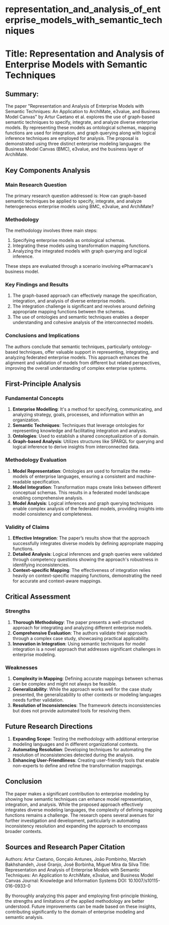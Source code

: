 # representation_and_analysis_of_enterprise_models_with_semantic_techniques

# Title: Representation and Analysis of Enterprise Models with Semantic Techniques

## Summary:
The paper "Representation and Analysis of Enterprise Models with Semantic Techniques: An Application to ArchiMate, e3value, and Business Model Canvas" by Artur Caetano et al. explores the use of graph-based semantic techniques to specify, integrate, and analyze diverse enterprise models. By representing these models as ontological schemas, mapping functions are used for integration, and graph querying along with logical inference techniques are employed for analysis. The proposal is demonstrated using three distinct enterprise modeling languages: the Business Model Canvas (BMC), e3value, and the business layer of ArchiMate.

## Key Components Analysis

### Main Research Question

The primary research question addressed is: How can graph-based semantic techniques be applied to specify, integrate, and analyze heterogeneous enterprise models using BMC, e3value, and ArchiMate?

### Methodology

The methodology involves three main steps:
1. Specifying enterprise models as ontological schemas.
2. Integrating these models using transformation mapping functions.
3. Analyzing the integrated models with graph querying and logical inference.

These steps are evaluated through a scenario involving ePharmacare's business model.

### Key Findings and Results

1. The graph-based approach can effectively manage the specification, integration, and analysis of diverse enterprise models.
2. The integration challenge is significant and revolves around defining appropriate mapping functions between the schemas.
3. The use of ontologies and semantic techniques enables a deeper understanding and cohesive analysis of the interconnected models.

### Conclusions and Implications

The authors conclude that semantic techniques, particularly ontology-based techniques, offer valuable support in representing, integrating, and analyzing federated enterprise models. This approach enhances the alignment and validation of models from different but related perspectives, improving the overall understanding of complex enterprise systems.

## First-Principle Analysis

### Fundamental Concepts

1. **Enterprise Modelling**: It's a method for specifying, communicating, and analyzing strategy, goals, processes, and information within an organization.
2. **Semantic Techniques**: Techniques that leverage ontologies for representing knowledge and facilitating integration and analysis.
3. **Ontologies**: Used to establish a shared conceptualization of a domain.
4. **Graph-based Analysis**: Utilizes structures like SPARQL for querying and logical inference to derive insights from interconnected data.

### Methodology Evaluation

1. **Model Representation**: Ontologies are used to formalize the meta-models of enterprise languages, ensuring a consistent and machine-readable specification.
2. **Model Integration**: Transformation maps create links between different conceptual schemas. This results in a federated model landscape enabling comprehensive analysis.
3. **Model Analysis**: Logical inferences and graph querying techniques enable complex analysis of the federated models, providing insights into model consistency and completeness.

### Validity of Claims

1. **Effective Integration**: The paper’s results show that the approach successfully integrates diverse models by defining appropriate mapping functions.
2. **Detailed Analysis**: Logical inferences and graph queries were validated through competency questions showing the approach's robustness in identifying inconsistencies.
3. **Context-specific Mapping**: The effectiveness of integration relies heavily on context-specific mapping functions, demonstrating the need for accurate and context-aware mappings.

## Critical Assessment

### Strengths

1. **Thorough Methodology**: The paper presents a well-structured approach for integrating and analyzing different enterprise models.
2. **Comprehensive Evaluation**: The authors validate their approach through a complex case study, showcasing practical applicability.
3. **Innovation in Integration**: Using semantic techniques for model integration is a novel approach that addresses significant challenges in enterprise modeling.

### Weaknesses

1. **Complexity in Mapping**: Defining accurate mappings between schemas can be complex and might not always be feasible.
2. **Generalizability**: While the approach works well for the case study presented, the generalizability to other contexts or modeling languages needs further validation.
3. **Resolution of Inconsistencies**: The framework detects inconsistencies but does not provide automated tools for resolving them.

## Future Research Directions

1. **Expanding Scope**: Testing the methodology with additional enterprise modeling languages and in different organizational contexts.
2. **Automating Resolution**: Developing techniques for automating the resolution of inconsistencies detected during the analysis.
3. **Enhancing User-Friendliness**: Creating user-friendly tools that enable non-experts to define and refine the transformation mappings.

## Conclusion

The paper makes a significant contribution to enterprise modeling by showing how semantic techniques can enhance model representation, integration, and analysis. While the proposed approach effectively integrates diverse modeling languages, the complexity of defining mapping functions remains a challenge. The research opens several avenues for further investigation and development, particularly in automating inconsistency resolution and expanding the approach to encompass broader contexts.

## Sources and Research Paper Citation
Authors: Artur Caetano, Gonçalo Antunes, João Pombinho, Marzieh Bakhshandeh, José Granjo, José Borbinha, Miguel Mira da Silva
Title: Representation and Analysis of Enterprise Models with Semantic Techniques: An Application to ArchiMate, e3value, and Business Model Canvas
Journal: Knowledge and Information Systems
DOI: 10.1007/s10115-016-0933-0

By thoroughly analyzing this paper and employing first-principle thinking, the strengths and limitations of the applied methodology are better understood. Future improvements can be made based on these insights, contributing significantly to the domain of enterprise modeling and semantic analysis.